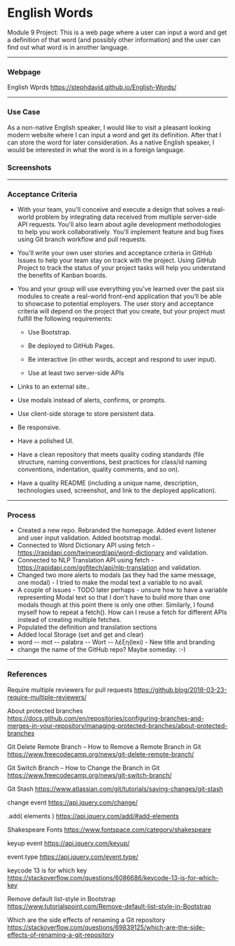 
# English Words

Module 9 Project: This is a web page where a user can input a word and get a definition of that word (and possibly other information) and the user can find out what word is in another language.

---

### Webpage

English Wprds
https://stephdavid.github.io/English-Words/

---

### Use Case

As a non-native English speaker, I would like to visit a pleasant looking modern website where I can input a word and get its definition. After that I can store the word for later consideration. As a native English speaker, I would be interested in what the word is in a foreign language.

### Screenshots

---


### Acceptance Criteria

* With your team, you'll conceive and execute a design that solves a real-world problem by integrating data received from multiple server-side API requests. You'll also learn about agile development methodologies to help you work collaboratively. You'll implement feature and bug fixes using Git branch workflow and pull requests.

* You'll write your own user stories and acceptance criteria in GitHub Issues to help your team stay on track with the project. Using GitHub Project to track the status of your project tasks will help you understand the benefits of Kanban boards.

* You and your group will use everything you’ve learned over the past six modules to create a real-world front-end application that you’ll be able to showcase to potential employers. The user story and acceptance criteria will depend on the project that you create, but your project must fulfill the following requirements:

   * Use Bootstrap.

    * Be deployed to GitHub Pages.

    * Be interactive (in other words, accept and respond to user input).

    * Use at least two server-side APIs 

* Links to an external site..

* Use modals instead of alerts, confirms, or prompts.

* Use client-side storage to store persistent data.

* Be responsive.

* Have a polished UI.

* Have a clean repository that meets quality coding standards (file structure, naming conventions, best practices for class/id naming conventions, indentation, quality comments, and so on).

* Have a quality README (including a unique name, description, technologies used, screenshot, and link to the deployed application).
 
---

### Process

* Created a new repo. Rebranded the homepage. Added event listener and user input validation. Added bootstrap modal. 
* Connected to Word Dictionary API using fetch - https://rapidapi.com/twinword/api/word-dictionary and validation.
* Connected to NLP Translation API using fetch - https://rapidapi.com/gofitech/api/nlp-translation and validation.
* Changed two more alerts to modals (as they had the same message, one modal) - I tried to make the modal text a variable to no avail.
* A couple of issues - TODO later perhaps - unsure how to have a variable representing Modal text so that I don't have to build more than one modals though at this point there is only one other. Similarly, I found myself how to repeat a fetch(). How can I reuse a fetch for different APIs instead of creating multiple fetches.
* Populated the definition and translation sections
* Added local Storage (set and get and clear)
* word -- mot -- palabra -- Wort -- λέξη(lexi) - New title and branding
* change the name of the GitHub repo? Maybe someday. :-)
---

### References

Require multiple reviewers for pull requests
https://github.blog/2018-03-23-require-multiple-reviewers/

About protected branches
https://docs.github.com/en/repositories/configuring-branches-and-merges-in-your-repository/managing-protected-branches/about-protected-branches

Git Delete Remote Branch – How to Remove a Remote Branch in Git
https://www.freecodecamp.org/news/git-delete-remote-branch/ 

Git Switch Branch – How to Change the Branch in Git
https://www.freecodecamp.org/news/git-switch-branch/

Git Stash
https://www.atlassian.com/git/tutorials/saving-changes/git-stash

change event
https://api.jquery.com/change/

.add( elements )
https://api.jquery.com/add/#add-elements

Shakespeare Fonts
https://www.fontspace.com/category/shakespeare

keyup event
https://api.jquery.com/keyup/

event.type
https://api.jquery.com/event.type/

keycode 13 is for which key
https://stackoverflow.com/questions/6086686/keycode-13-is-for-which-key

Remove default list-style in Bootstrap
https://www.tutorialspoint.com/Remove-default-list-style-in-Bootstrap

Which are the side effects of renaming a Git repository
https://stackoverflow.com/questions/69839125/which-are-the-side-effects-of-renaming-a-git-repository
